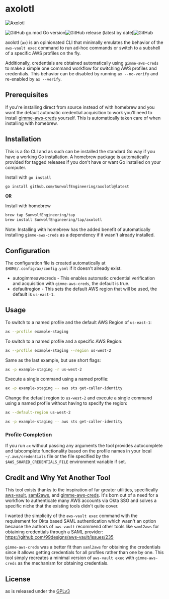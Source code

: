 # axolotl

![_Axolotl_](https://user-images.githubusercontent.com/6409227/217604228-17b830df-1069-4e4e-b8fc-8b164de32233.png)

![GitHub go.mod Go version](https://img.shields.io/github/go-mod/go-version/SunwolfEngineering/axolotl?style=for-the-badge)![GitHub release (latest by date)](https://img.shields.io/github/v/release/SunwolfEngineering/axolotl?style=for-the-badge)![GitHub](https://img.shields.io/github/license/SunwolfEngineering/axolotl?style=for-the-badge)

axolotl (`ax`) is an opinionated CLI that minimally emulates the behavior of the `aws-vault exec` command to run ad-hoc commands or switch to a subshell of a specific AWS profiles on the fly.

Additionally, credentials are obtained automatically using `gimme-aws-creds` to make a simple one command workflow for switching AWS profiles and credentials. This behavior can be disabled by running `ax --no-verify` and re-enabled by `ax --verify`.

## Prerequisites

If you're installing direct from source instead of with homebrew and you want the default automatic credential acquisition to work you'll need to install [gimme-aws-creds] yourself. This is automatically taken care of when installing with homebrew.

## Installation

This is a Go CLI and as such can be installed the standard Go way if you have a working Go installation. A homebrew package is automatically provided for tagged releases if you don't have or want Go installed on your computer.

Install with `go install`
```bash
go install github.com/SunwolfEngineering/axolotl@latest
```

__OR__

Install with homebrew
```bash
brew tap SunwolfEngineering/tap
brew install SunwolfEngineering/tap/axolotl
```

Note: Installing with homebrew has the added benefit of automatically installing `gimme-aws-creds` as a dependency if it wasn't already installed.

## Configuration

The configuration file is created automatically at `$HOME/.config/ax/config.yaml` if it doesn't already exist. 
- autogimmeawscreds - This enables automatic credential verification and acquisition with `gimme-aws-creds`, the default is true.
- defaultregion - This sets the default AWS region that will be used, the default is `us-east-1`.

## Usage

To switch to a named profile and the default AWS Region of `us-east-1`:
```bash
ax --profile example-staging
```

To switch to a named profile and a specific AWS Region:
```bash
ax --profile example-staging --region us-west-2
```

Same as the last example, but use short flags:
```bash
ax -p example-staging -r us-west-2
```

Execute a single command using a named profile:
```bash
ax -p example-staging -- aws sts get-caller-identity
```

Change the default region to `us-west-2` and execute a single command using a named profile without having to specify the region:
```bash
ax --default-region us-west-2

ax -p example-staging -- aws sts get-caller-identity
```

### Profile Completion

If you run `ax` without passing any arguments the tool provides autocomplete and tabcomplete functionality based on the profile names in your local `~/.aws/credentials` file or the file specified by the `$AWS_SHARED_CREDENTIALS_FILE` environment variable if set.

## Credit and Why Yet Another Tool

This tool exists thanks to the inspiration of far greater utilities, specifically [aws-vault], [saml2aws], and [gimme-aws-creds]. It's born out of a need for a workflow to authenticate many AWS accounts via Okta SSO and solves a specific niche that the existing tools didn't quite cover. 

I wanted the simplicity of the `aws-vault exec` command with the requirement for Okta based SAML authentication which wasn't an option because the authors of `aws-vault` recommend other tools like `saml2aws` for obtaining credentials through a SAML provider: https://github.com/99designs/aws-vault/issues/235

`gimme-aws-creds` was a better fit than `saml2aws` for obtaining the credentials since it allows getting credentials for all profiles rather than one by one. This tool simply recreates a minimal version of `aws-vault exec` with `gimme-aws-creds` as the mechanism for obtaining credentials.

## License

ax is released under the [GPLv3](https://www.gnu.org/licenses/gpl-3.0.html)

[aws-vault]: https://github.com/99designs/aws-vault
[saml2aws]: https://github.com/Versent/saml2aws
[gimme-aws-creds]: https://github.com/Nike-Inc/gimme-aws-creds